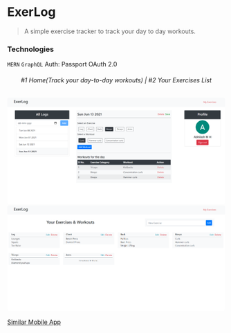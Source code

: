 # ExerLog

> A simple exercise tracker to track your day to day workouts.

### Technologies

`MERN` `GraphQL`
Auth: Passport OAuth 2.0

<div align="center">
<h6>
#1 Home(Track your day-to-day workouts) | #2 Your Exercises List
</h6>
</div>

<div align="center">
<img src="screenshots/exerlog1.png" style="border-radius:5px;" alt="Home">
<img src="screenshots/exerlog2.png" style="border-radius:5px;" alt="Exercises">
</div>

[Similar Mobile App](https://github.com/A7abhilash/exerlog-app)
